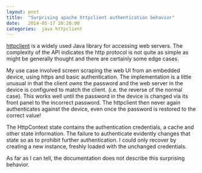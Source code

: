 ```yaml
---
layout: post
title:  "Surprising apache httpclient authentication behavior"
date:   2014-05-17 20:20:00
categories:  java httpclient 
---
```


[httpclient](http://hc.apache.org/httpcomponents-client-ga/index.html) is a widely used Java library
for accessing web servers. The complexity of the API indicates the http protocol is not quite as
simple as might be generally thought and there are certainly some edge cases. 

My use case involved screen scraping the web UI from an embedded device, using https and basic authentication.
The implementation is a little unusual in that the client _owns_ the password and the web server in the device
is configured to match the client. (i.e. the reverse of the normal case). This works well until the password
in the device is changed via its front panel to the incorrect password. The httpclient then never again authenticates
against the device, even once the password is restored to the correct value!

The HttpContext state contains the authentication credentials, a cache and other state information. 
The failure to authenticate evidently changes that state so as to prohibit further authentication. I could
only recover by creating a new instance, freshly loaded with the unchanged credentials. 

As far as I can tell, the documentation does not describe this surprising behavior. 









